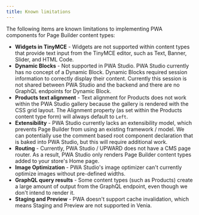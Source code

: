 ```yaml
---
title: Known limitations
---
```


The following items are known limitations to implementing PWA components for Page Builder content types:

- **Widgets in TinyMCE** - Widgets are not supported within content types that provide text input from the TinyMCE editor, such as Text, Banner, Slider, and HTML Code.
- **Dynamic Blocks** - Not supported in PWA Studio. PWA Studio currently has no concept of a Dynamic Block. Dynamic Blocks required session information to correctly display their content. Currently this session is not shared between PWA Studio and the backend and there are no GraphQL endpoints for Dynamic Block.
- **Products text alignment** - Text alignment for Products does not work within the PWA Studio gallery because the gallery is rendered with the CSS grid layout. The Alignment property (as set within the Products content type form) will always default to `Left`.
- **Extensibility** - PWA Studio currently lacks an extensibility model, which prevents Page Builder from using an existing framework / model. We can potentially use the comment based root component declaration that is baked into PWA Studio, but this will require additional work.
- **Routing** - Currently, PWA Studio / UPWARD does not have a CMS page router. As a result, PWA Studio only renders Page Builder content types added to your store's Home page.
- **Image Optimization** - PWA Studio's image optimizer can't currently optimize images without pre-defined widths.
- **GraphQL query results** - Some content types (such as Products) create a large amount of output from the GraphQL endpoint, even though we don't intend to render it.
- **Staging and Preview** - PWA doesn't support cache invalidation, which means Staging and Preview are not supported in Venia.
